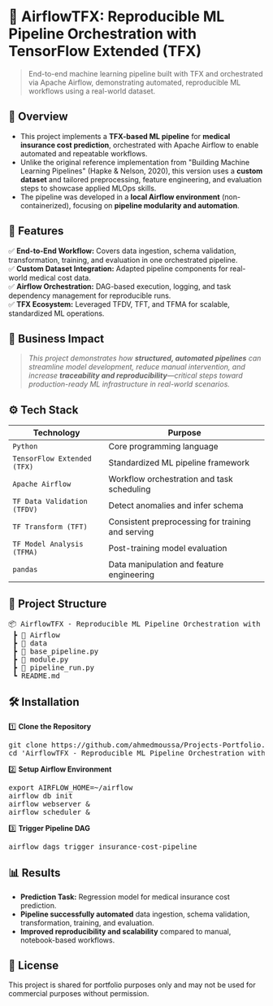 # 📌 AirflowTFX: Reproducible ML Pipeline Orchestration with TensorFlow Extended (TFX)
> End-to-end machine learning pipeline built with TFX and orchestrated via Apache Airflow, demonstrating automated, reproducible ML workflows using a real-world dataset.


## 📖 Overview
 - This project implements a **TFX-based ML pipeline** for **medical insurance cost prediction**, orchestrated with Apache Airflow to enable automated and repeatable workflows.
- Unlike the original reference implementation from "Building Machine Learning Pipelines" (Hapke & Nelson, 2020), this version uses a **custom dataset** and tailored preprocessing, feature engineering, and evaluation steps to showcase applied MLOps skills.
 - The pipeline was developed in a **local Airflow environment** (non-containerized), focusing on **pipeline modularity and automation**.


## 🚀 Features
✅ **End-to-End Workflow:** Covers data ingestion, schema validation, transformation, training, and evaluation in one orchestrated pipeline.  
✅ **Custom Dataset Integration:** Adapted pipeline components for real-world medical cost data.  
✅ **Airflow Orchestration:** DAG-based execution, logging, and task dependency management for reproducible runs.  
✅ **TFX Ecosystem:** Leveraged TFDV, TFT, and TFMA for scalable, standardized ML operations.  


## 🏢 Business Impact
   > *This project demonstrates how **structured, automated pipelines** can streamline model development, reduce manual intervention, and increase **traceability and reproducibility**—critical steps toward production-ready ML infrastructure in real-world scenarios.*


## ⚙️ Tech Stack
| Technology                  | Purpose                                           |
| --------------------------- | ------------------------------------------------- |
| `Python`                    | Core programming language                         |
| `TensorFlow Extended (TFX)` | Standardized ML pipeline framework                |
| `Apache Airflow`            | Workflow orchestration and task scheduling        |
| `TF Data Validation (TFDV)` | Detect anomalies and infer schema                 |
| `TF Transform (TFT)`        | Consistent preprocessing for training and serving |
| `TF Model Analysis (TFMA)`  | Post-training model evaluation                    |
| `pandas`                    | Data manipulation and feature engineering         |


## 📂 Project Structure
<pre>
📦 AirflowTFX - Reproducible ML Pipeline Orchestration with TensorFlow Extended (TFX)
 ┣ 📂 Airflow
 ┣ 📂 data
 ┣ 📜 base_pipeline.py
 ┣ 📜 module.py
 ┣ 📜 pipeline_run.py
 ┗ README.md
</pre>


## 🛠️ Installation
1️⃣ **Clone the Repository**
<pre>
git clone https://github.com/ahmedmoussa/Projects-Portfolio.git
cd 'AirflowTFX - Reproducible ML Pipeline Orchestration with TensorFlow Extended (TFX)'
</pre>

2️⃣ **Setup Airflow Environment**
<pre>
export AIRFLOW_HOME=~/airflow
airflow db init
airflow webserver &
airflow scheduler &
</pre>

3️⃣ **Trigger Pipeline DAG**
<pre>
airflow dags trigger insurance-cost-pipeline
</pre>


## 📊 Results
- **Prediction Task:** Regression model for medical insurance cost prediction.
- **Pipeline successfully automated** data ingestion, schema validation, transformation, training, and evaluation.
- **Improved reproducibility and scalability** compared to manual, notebook-based workflows.

## 📝 License
This project is shared for portfolio purposes only and may not be used for commercial purposes without permission.
